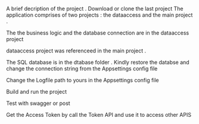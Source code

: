 A brief decription of the project . 
Download or clone the last project 
The application  comprises of two projects : the dataaccess  and the main project . 

The the business logic and the database connection are in the dataaccess project 

dataaccess project was  referenceed in the main project . 

The SQL database is in the dtabase folder . Kindly restore the databse and change the connection string from the Appsettings config file

Change the Logfile path to yours in the Appsettings config file

Build and run the project 

Test with swagger or post 

Get the Access Token by call the Token API and use it to access other APIS

